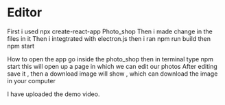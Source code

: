 # Editor
First i used npx create-react-app Photo_shop
Then i made change in the files in it 
Then i integtrated with electron.js
then i ran npm run build
then npm start

How to open the app
go inside the photo_shop
then in terminal type npm start
this will open up a page in which we can edit our photos
After editing save it , then a download image will show , which can download the image in your computer

I have uploaded the demo video.
